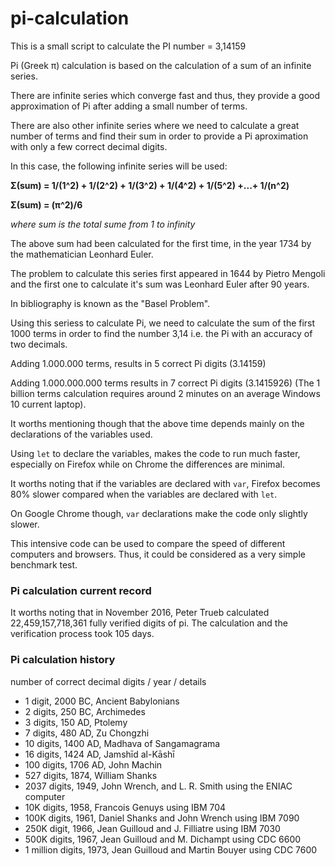 # pi-calculation

This is a small script to calculate the PI number = 3,14159

Pi (Greek π) calculation is based on the calculation
of a sum of an infinite series.

There are infinite series which converge fast and thus,
they provide a good approximation of Pi after adding
a small number of terms.

There are also other infinite series where we need to
calculate a great number of terms and find their sum
in order to provide a Pi aproximation with only 
a few correct decimal digits.

In this case, the following infinite series will be used:

<strong>Σ(sum) = 1/(1^2) + 1/(2^2) + 1/(3^2) + 1/(4^2) + 1/(5^2) +...+ 1/(n^2) </strong>

<strong> Σ(sum) = (π^2)/6 </strong>

<em>where sum is the total sume from 1 to infinity</em>
 
The above sum had been calculated for the first time,
in the year 1734 by the mathematician Leonhard Euler.

The problem to calculate this series first appeared
in 1644 by Pietro Mengoli and the first one to calculate
it's sum was Leonhard Euler after 90 years.

In bibliography is known as the "Basel Problem".

Using this seriess to calculate Pi, we need to calculate
the sum of the first 1000 terms in order to find
the number 3,14 i.e. the Pi with an accuracy of two decimals.

Adding 1.000.000 terms, results in 5 correct Pi digits (3.14159)
 
Adding 1.000.000.000 terms results in 7 correct Pi digits (3.1415926)
(The 1 billion terms calculation requires around 2 minutes
on an average Windows 10 current laptop).

It worths mentioning though that the above time depends
mainly on the declarations of the variables used.

Using `let` to declare the variables, makes the code
to run much faster, especially on Firefox while
on Chrome the differences are minimal.

It worths noting that if the variables are
declared with `var`, Firefox becomes 80% slower
compared when the variables are declared with `let`.

On Google Chrome though, `var` declarations make
the code only slightly slower.

This intensive code can be used to compare 
the speed of different computers and browsers. 
Thus, it could be considered as a very simple
benchmark test.

<h3>Pi calculation current record</h3>
It worths noting that in November 2016, Peter Trueb
calculated 22,459,157,718,361 fully verified digits of pi.
The calculation and the verification process took 105 days.

<h3>Pi calculation history</h3>
number of correct decimal digits / year / details
<ul>
<li>1 digit, 2000 BC, Ancient Babylonians</li>
<li>2 digits, 250 BC, Archimedes</li>
<li>3 digits, 150 AD, Ptolemy</li>
<li>7 digits, 480 AD, Zu Chongzhi</li>
<li>10 digits, 1400 AD, Madhava of Sangamagrama</li>
<li>16 digits, 1424 AD, Jamshīd al-Kāshī</li>
<li>100 digits, 1706 AD, John Machin</li>
<li>527 digits, 1874, William Shanks</li>
<li>2037 digits, 1949,	John Wrench, and L. R. Smith using the ENIAC computer</li>
<li>10K digits, 1958, Francois Genuys using IBM 704</li>
<li>100K digits, 1961, Daniel Shanks and John Wrench using IBM 7090</li>
<li>250K digit, 1966, Jean Guilloud and J. Filliatre using IBM 7030</li>
<li>500K digits, 1967, Jean Guilloud and M. Dichampt using CDC 6600</li>
<li>1 million digits, 1973, Jean Guilloud and Martin Bouyer using CDC 7600</li>
</ul>
